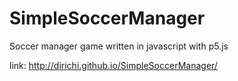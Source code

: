 # SimpleSoccerManager
Soccer manager game written in javascript with p5.js

link: http://dirichi.github.io/SimpleSoccerManager/
